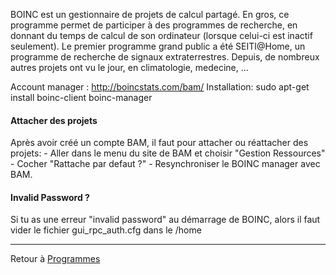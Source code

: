 BOINC est un gestionnaire de projets de calcul partagé. En gros, ce
programme permet de participer à des programmes de recherche, en donnant
du temps de calcul de son ordinateur (lorsque celui-ci est inactif
seulement). Le premier programme grand public a été SEITI@Home, un
programme de recherche de signaux extraterrestres. Depuis, de nombreux
autres projets ont vu le jour, en climatologie, medecine, ...

Account manager : <http://boincstats.com/bam/> Installation: sudo
apt-get install boinc-client boinc-manager

#### Attacher des projets

Après avoir créé un compte BAM, il faut pour attacher ou réattacher des
projets: - Aller dans le menu du site de BAM et choisir "Gestion
Ressources" - Cocher "Rattache par defaut ?" - Resynchroniser le BOINC
manager avec BAM.

#### Invalid Password ?

Si tu as une erreur "invalid password" au démarrage de BOINC, alors il
faut vider le fichier gui_rpc_auth.cfg dans le /home

------------------------------------------------------------------------

Retour à [Programmes](Programmes "wikilink")